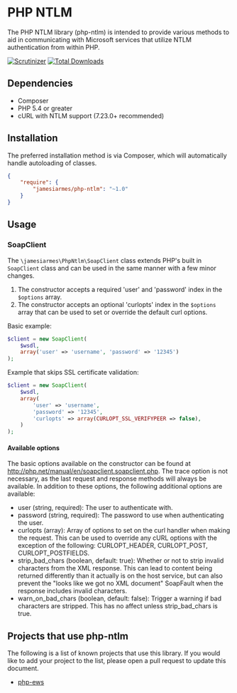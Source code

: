 PHP NTLM
===================================

The PHP NTLM library (php-ntlm) is intended to provide various methods to aid in
communicating with Microsoft services that utilize NTLM authentication from
within PHP.

[![Scrutinizer](https://img.shields.io/scrutinizer/g/jamesiarmes/php-ntlm.svg?style=flat-square)](https://scrutinizer-ci.com/g/jamesiarmes/php-ntlm)
[![Total Downloads](https://img.shields.io/packagist/dt/jamesiarmes/php-ntlm.svg?style=flat-square)](https://packagist.org/packages/jamesiarmes/php-ntlm)

Dependencies
------------

 * Composer
 * PHP 5.4 or greater
 * cURL with NTLM support (7.23.0+ recommended)

Installation
------------

The preferred installation method is via Composer, which will automatically
handle autoloading of classes.

```json
{
    "require": {
        "jamesiarmes/php-ntlm": "~1.0"
    }
}
```

## Usage

### SoapClient
The `\jamesiarmes\PhpNtlm\SoapClient` class extends PHP's built in `SoapClient`
class and can be used in the same manner with a few minor changes.

1. The constructor accepts a required 'user' and 'password' index in the
`$options` array.
2. The constructor accepts an optional 'curlopts' index in the `$options` array
that can be used to set or override the default curl options.

Basic example:

```php
$client = new SoapClient(
    $wsdl,
    array('user' => 'username', 'password' => '12345')
);
```

Example that skips SSL certificate validation:

```php
$client = new SoapClient(
    $wsdl,
    array(
        'user' => 'username',
        'password' => '12345',
        'curlopts' => array(CURLOPT_SSL_VERIFYPEER => false),
    )
);
```

#### Available options
The basic options available on the constructor can be found at
http://php.net/manual/en/soapclient.soapclient.php. The trace option is not
necessary, as the last request and response methods will always be available. In
addition to these options, the following additional options are available:

- user (string, required): The user to authenticate with.
- password (string, required): The password to use when authenticating the user.
- curlopts (array): Array of options to set on the curl handler when making the
request. This can be used to override any cURL options with the exception of the
following: CURLOPT_HEADER, CURLOPT_POST, CURLOPT_POSTFIELDS.
- strip_bad_chars (boolean, default: true): Whether or not to strip invalid
characters from the XML response. This can lead to content being returned
differently than it actually is on the host service, but can also prevent the
"looks like we got no XML document" SoapFault when the response includes invalid
characters.
- warn_on_bad_chars (boolean, default: false): Trigger a warning if bad
characters are stripped. This has no affect unless strip_bad_chars is true.

## Projects that use php-ntlm
The following is a list of known projects that use this library. If you would
like to add your project to the list, please open a pull request to update this
document.

- [php-ews](https://github.com/jamesiarmes/php-ews)
